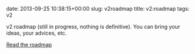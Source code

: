 date: 2013-09-25 10:38:15+00:00
slug: v2roadmap
title: v2:roadmap
tags: v2

v2 roadmap (still in progress, nothing is definitive). You can bring your ideas, your advices, etc.

[Read the roadmap](http://inthepoche.com/doc/doku.php?id=v2:roadmap)
